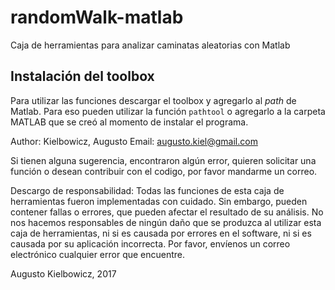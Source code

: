 # randomWalk-matlab
Caja de herramientas para analizar caminatas aleatorias con Matlab

## Instalación del toolbox
Para utilizar las funciones descargar el toolbox y agregarlo al _path_ de Matlab.
Para eso pueden utilizar la función `pathtool` o agregarlo a la carpeta MATLAB que se creó al momento de instalar el programa.


Author: Kielbowicz, Augusto
Email: augusto.kiel@gmail.com

Si tienen alguna sugerencia, encontraron algún error, quieren solicitar una función o desean contribuir con el codigo, por favor mandarme un correo.

Descargo de responsabilidad:
Todas las funciones de esta caja de herramientas fueron implementadas con cuidado. Sin embargo, pueden contener fallas o errores, que pueden afectar el resultado de su análisis. No nos hacemos responsables de ningún daño que se produzca al utilizar esta caja de herramientas, ni si es causada por errores en el software, ni si es causada por su aplicación incorrecta. Por favor, envíenos un correo electrónico cualquier error que encuentre.

Augusto Kielbowicz, 2017
